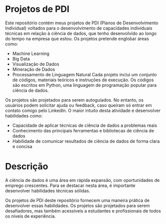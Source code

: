 # Projetos de PDI

Este repositório contém meus projetos de PDI (Planos de Desenvolvimento Individual) voltados para o desenvolvimento de capacidades individuais técnicas em relação à ciência de dados, que tenho desenvolvido ao longo do tempo na empresa que estou. Os projetos pretende englobar áreas como:

* Machine Learning
* Big Data
* Visualização de Dados
* Mineração de Dados
* Processamento de Linguagem Natural
Cada projeto inclui um conjunto de códigos, materiais teóricos e instruções de execução. Os códigos são escritos em Python, uma linguagem de programação popular para ciência de dados. 

Os projetos são projetados para serem autoguiados. No entanto, os usuários podem solicitar ajuda ou feedback, caso queiram só entrar em contato comigo pelo LinkedIn. O maior intuito desta atividade e desenvolver habilidades como:

* Capacidade de aplicar técnicas de ciência de dados a problemas reais
* Conhecimento das principais ferramentas e bibliotecas de ciência de dados
* Habilidade de comunicar resultados de ciência de dados de forma clara e concisa

# Descrição

A ciência de dados é uma área em rápida expansão, com oportunidades de emprego crescentes. Para se destacar nesta área, é importante desenvolver habilidades técnicas sólidas.

Os projetos de PDI deste repositório fornecem uma maneira prática de desenvolver essas habilidades. Os projetos são projetados para serem desafiadores, mas também acessíveis a estudantes e profissionais de todos os níveis de experiência.
